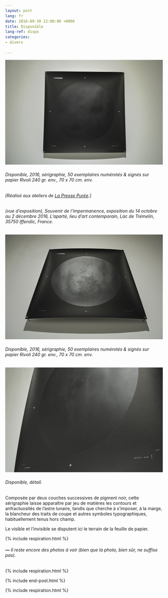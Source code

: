 ```yaml
---
layout: post
lang: fr
date: 2016-09-30 22:00:00 +0000
title: Disponible
lang-ref: dispo
categories:
- divers

---
```

![](/imgs/disponible-2-up.jpg)

###### _Disponible_, 2016, sérigraphie, 50 exemplaires numérotés & signés sur papier Rivoli 240 gr. env., 70 x 70 cm. env.

###### \[Réalisé aux ateliers de [La Presse Purée](http://www.lapressepuree.fr/).\]

###### (vue d’exposition), _Souvenir de l’impermanence_, exposition du 14 octobre au 2 décembre 2016, L’aparté, lieu d’art contemporain, Lac de Trémelin, 35750 Iffendic, France.

![](/imgs/disponible-6-up.jpg)

###### _Disponible_, 2016, sérigraphie, 50 exemplaires numérotés & signés sur papier Rivoli 240 gr. env., 70 x 70 cm. env.

![](/imgs/disponible-5-up.jpg)

###### _Disponible_, détail.

Composée par deux couches successives de pigment noir, cette sérigraphie laisse apparaître par jeu de matières les contours et anfractuosités de l’astre lunaire, tandis que cherche à s’imposer, à la marge, la blancheur des traits de coupe et autres symboles typographiques, habituellement tenus hors champ.

Le visible et l’invisible se disputent ici le terrain de la feuille de papier.

{% include respiration.html %}

###### **_—_** _Il reste encore des photos à voir (bien que la photo, bien sûr, ne suffise pas)._

{% include respiration.html %}

{% include end-post.html %}

{% include respiration.html %}
